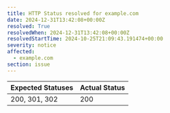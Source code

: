 ```yaml
---
title: HTTP Status resolved for example.com
date: 2024-12-31T13:42:08+00:00Z
resolved: True
resolvedWhen: 2024-12-31T13:42:08+00:00Z
resolvedStartTime: 2024-10-25T21:09:43.191474+00:00
severity: notice
affected:
  - example.com
section: issue
---
```


| Expected Statuses | Actual Status  |
|-------------------|----------------|
| 200, 301, 302 | 200 |

